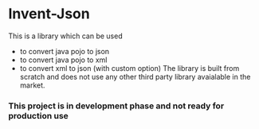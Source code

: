 # Invent-Json

This is a library which can be used 
- to convert java pojo to json
- to convert java pojo to xml
- to convert xml to json (with custom option)
The library is built from scratch and does not use any other third party library avaialable in the market.

### This project is in development phase and not ready for production use
